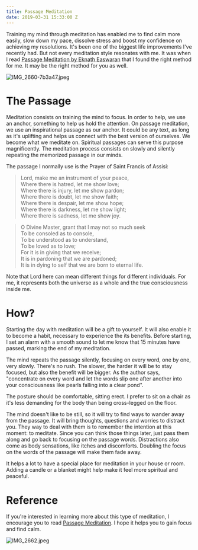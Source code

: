 ```yaml
---
title: Passage Meditation
date: 2019-03-31 15:33:00 Z
---
```


Training my mind through meditation has enabled me to find calm more easily, slow down my pace, dissolve stress and boost my confidence on achieving my resolutions. It's been one of the biggest life improvements I've recently had. But not every meditation style resonates with me. It was when I read [Passage Meditation by Eknath Easwaran](https://en.wikipedia.org/wiki/Passage_Meditation) that I found the right method for me. It may be the right method for you as well.

![IMG_2660-7b3a47.jpeg](/uploads/IMG_2660-7b3a47.jpeg)

# The Passage

Meditation consists on training the mind to focus. In order to help, we use an anchor, something to help us hold the attention. On passage meditation, we use an inspirational passage as our anchor. It could be any text, as long as it's uplifting and helps us connect with the best version of ourselves. We become what we meditate on. Spiritual passages can serve this purpose magnificently. The meditation process  consists on slowly and silently repeating the memorized passage in our minds.

The passage I normally use is the Prayer of Saint Francis of Assisi:

> Lord, make me an instrument of your peace,\
> Where there is hatred, let me show love;\
> Where there is injury, let me show pardon;\
> Where there is doubt, let me show faith;\
> Where there is despair, let me show hope;\
> Where there is darkness, let me show light;\
> Where there is sadness, let me show joy.

> O Divine Master, grant that I may not so much seek\
> To be consoled as to console,\
> To be understood as to understand,\
> To be loved as to love;\
> For it is in giving that we receive;\
> It is in pardoning that we are pardoned;\
> It is in dying to self that we are born to eternal life.

Note that Lord here can mean different things for different individuals. For me, it represents both the universe as a whole and the true consciousness inside me.

# How?

Starting the day with meditation will be a gift to yourself. It will also enable it to become a habit, necessary to experience the its benefits. Before starting, I set an alarm with a smooth sound to let me know that 15 minutes have passed, marking the end of my meditation.

The mind repeats the passage silently, focusing on every word, one by one, very slowly. There's no rush. The slower, the harder it will be to stay focused, but also the benefit will be bigger. As the author says, "concentrate on every word and let the words slip one after another into your consciousness like pearls falling into a clear pond".

The posture should be comfortable, sitting erect. I prefer to sit on a chair as it's less demanding for the body than being cross-legged on the floor.

The mind doesn't like to be still, so it will try to find ways to wander away from the passage. It will bring thoughts, questions and worries to distract you. They way to deal with them is to remember the intention at this moment: to meditate. Since you can think those things later, just pass them along and go back to focusing on the passage words. Distractions also come as body sensations, like itches and discomforts. Doubling the focus on the words of the passage will make them fade away.

It helps a lot to have a special place for meditation in your house or room. Adding a candle or a blanket might help make it feel more spiritual and peaceful.

# Reference

If you're interested in learning more about this type of meditation, I encourage you to read [Passage Meditation](https://en.wikipedia.org/wiki/Passage_Meditation). I hope it helps you to gain focus and find calm.

![IMG_2662.jpeg](/uploads/IMG_2662.jpeg)